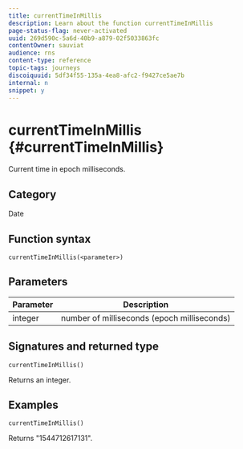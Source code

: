 ```yaml
---
title: currentTimeInMillis
description: Learn about the function currentTimeInMillis
page-status-flag: never-activated
uuid: 269d590c-5a6d-40b9-a879-02f5033863fc
contentOwner: sauviat
audience: rns
content-type: reference
topic-tags: journeys
discoiquuid: 5df34f55-135a-4ea8-afc2-f9427ce5ae7b
internal: n
snippet: y
---
```


# currentTimeInMillis {#currentTimeInMillis}

Current time in epoch milliseconds.

## Category

Date

## Function syntax

`currentTimeInMillis(<parameter>)`

## Parameters

|Parameter|Description|
|--- |--- |
|integer|number of milliseconds (epoch milliseconds)|

## Signatures and returned type

`currentTimeInMillis()`

Returns an integer.

## Examples

`currentTimeInMillis()`

Returns "1544712617131".
